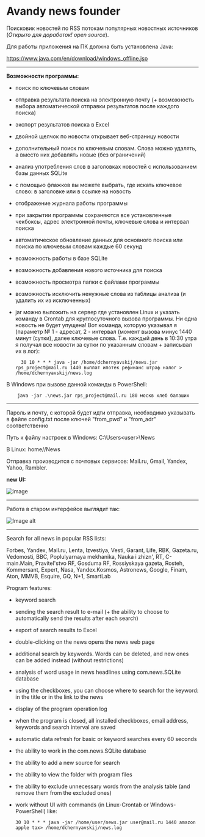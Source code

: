 # Avandy news founder


Поисковик новостей по RSS потокам популярных новостных источников (*Открыто для доработок! open source*). 

Для работы приложения на ПК должна быть установлена Java:

https://www.java.com/en/download/windows_offline.jsp


----
**Возможности программы:**
- поиск по ключевым словам
- отправка результата поиска на электронную почту (+ возможность выбора автоматической отправки результатов после каждого поиска)
- экспорт результатов поиска в Excel
- двойной щелчок по новости открывает веб-страницу новости
- дополнительный поиск по ключевым словам. Слова можно удалять, а вместо них добавлять новые (без ограничений)
- анализ употребления слов в заголовках новостей с использованием базы данных SQLite
- с помощью флажков вы можете выбрать, где искать ключевое слово: в заголовке или в ссылке на новость
- отображение журнала работы программы
- при закрытии программы сохраняются все установленные чекбоксы, адрес электронной почты, ключевые слова и интервал поиска
- автоматическое обновление данных для основного поиска или поиска по ключевым словам каждые 60 секунд
- возможность работы в базе SQLite
- возможность добавления нового источника для поиска
- возможность просмотра папки с файлами программы
- возможность исключить ненужные слова из таблицы анализа (и удалить их из исключенных)
- jar можно выложить на сервер где установлен Linux и указать команду в Сrontab для круглосуточного вызова программы. Ни одна новость не будет упущена! Вот команда, которую указывал я (параметр № 1 - адресат, 2 - интервал (момент вызова минус 1440 минут (сутки), далее ключевые слова. Т.е. каждый день в 10:30 утра я получал все новости за сутки по указанным словам + записывал их в лог):

        30 10 * * * java -jar /home/dchernyavskij/news.jar rps_project@mail.ru 1440 выплат ипотек рефинанс штраф налог > /home/dchernyavskij/news.log

В Windows при вызове данной команды в PowerShell:

        java -jar .\news.jar rps_project@mail.ru 180 москв хлеб балаших

----
Пароль и почту, с которой будет идти отправка, необходимо указывать в файле config.txt после ключей "from_pwd" и "from_adr" соответственно

Путь к файлу настроек в Windows: C:\Users\<user>\News

В Linux: home/<user>/News

Отправка производится с почтовых сервисов: Mail.ru, Gmail, Yandex, Yahoo, Rambler.

<b>new UI:</b>

![image](https://user-images.githubusercontent.com/45883640/146732804-940c06c7-6ece-4930-a67c-492bfd419ff3.png)

----
Работа в старом интерфейсе выглядит так:

![Image alt](https://github.com/mrprogre/news_lite/blob/master/gui.gif)

----
Search for all news in popular RSS lists:
        
Forbes, Yandex, Mail.ru, Lenta, Izvestiya, Vesti, Garant, Life, RBK, Gazeta.ru, Vedomosti, BBC, Poplulyarnaya mekhanika, 
Nauka i zhizn', RT, C-main.Main, Pravitel'stvo RF, Gosduma RF, Rossiyskaya gazeta, Rosteh, Kommersant, Expert, Nasa, 
Yandex.Kosmos, Astronews, Google, Finam, Aton, MMVB, Esquire, GQ, N+1, SmartLab        
        
Program features:
- keyword search
- sending the search result to e-mail (+ the ability to choose to automatically send the results after each search)
- export of search results to Excel
- double-clicking on the news opens the news web page
- additional search by keywords. Words can be deleted, and new ones can be added instead (without restrictions)
- analysis of word usage in news headlines using com.news.SQLite database
- using the checkboxes, you can choose where to search for the keyword: in the title or in the link to the news
- display of the program operation log
- when the program is closed, all installed checkboxes, email address, keywords and search interval are saved
- automatic data refresh for basic or keyword searches every 60 seconds
- the ability to work in the com.news.SQLite database
- the ability to add a new source for search
- the ability to view the folder with program files
- the ability to exclude unnecessary words from the analysis table (and remove them from the excluded ones)
- work without UI with commands (in Linux-Crontab or Windows-PowerShell) like:

      30 10 * * * java -jar /home/user/news.jar user@mail.ru 1440 amazon apple tax> /home/dchernyavskij/news.log
